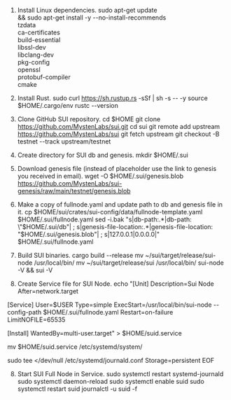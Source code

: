 1. Install Linux dependencies.
sudo apt-get update \
&& sudo apt-get install -y --no-install-recommends \
tzdata \
ca-certificates \
build-essential \
libssl-dev \
libclang-dev \
pkg-config \
openssl \
protobuf-compiler \
cmake


2. Install Rust.
sudo curl https://sh.rustup.rs -sSf | sh -s -- -y
source $HOME/.cargo/env
rustc --version


3. Clone GitHub SUI repository.
cd $HOME
git clone https://github.com/MystenLabs/sui.git
cd sui
git remote add upstream https://github.com/MystenLabs/sui
git fetch upstream
git checkout -B testnet --track upstream/testnet


4. Create directory for SUI db and genesis.
mkdir $HOME/.sui


5. Download genesis file (instead of placeholder use the link to genesis you received in email).
wget -O $HOME/.sui/genesis.blob  https://github.com/MystenLabs/sui-genesis/raw/main/testnet/genesis.blob


6. Make a copy of fullnode.yaml and update path to db and genesis file in it.
cp $HOME/sui/crates/sui-config/data/fullnode-template.yaml $HOME/.sui/fullnode.yaml
sed -i.bak "s|db-path:.*|db-path: \"$HOME\/.sui\/db\"| ; s|genesis-file-location:.*|genesis-file-location: \"$HOME\/.sui\/genesis.blob\"| ; s|127.0.0.1|0.0.0.0|" $HOME/.sui/fullnode.yaml


7. Build SUI binaries.
cargo build --release
mv ~/sui/target/release/sui-node /usr/local/bin/
mv ~/sui/target/release/sui /usr/local/bin/
sui-node -V && sui -V


7. Create Service file for SUI Node.
echo "[Unit]
Description=Sui Node
After=network.target

[Service]
User=$USER
Type=simple
ExecStart=/usr/local/bin/sui-node --config-path $HOME/.sui/fullnode.yaml
Restart=on-failure
LimitNOFILE=65535

[Install]
WantedBy=multi-user.target" > $HOME/suid.service

mv $HOME/suid.service /etc/systemd/system/

sudo tee <<EOF >/dev/null /etc/systemd/journald.conf
Storage=persistent
EOF


8. Start SUI Full Node in Service.
sudo systemctl restart systemd-journald
sudo systemctl daemon-reload
sudo systemctl enable suid
sudo systemctl restart suid
journalctl -u suid -f
